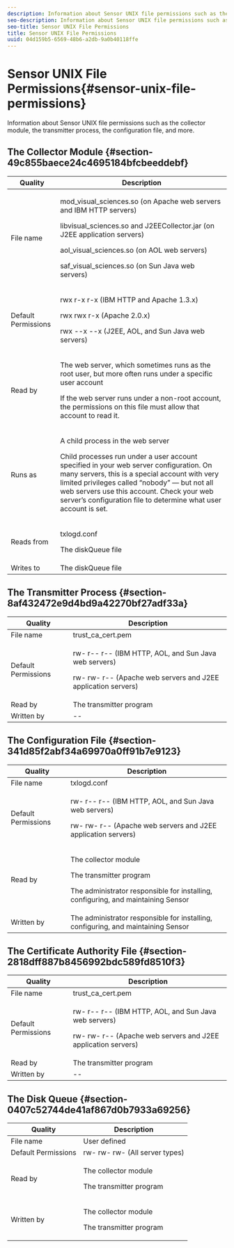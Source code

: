```yaml
---
description: Information about Sensor UNIX file permissions such as the collector module, the transmitter process, the configuration file, and more.
seo-description: Information about Sensor UNIX file permissions such as the collector module, the transmitter process, the configuration file, and more.
seo-title: Sensor UNIX File Permissions
title: Sensor UNIX File Permissions
uuid: 04d159b5-6569-48b6-a2db-9a0b40118ffe
---
```


# Sensor UNIX File Permissions{#sensor-unix-file-permissions}

Information about Sensor UNIX file permissions such as the collector module, the transmitter process, the configuration file, and more.

## The Collector Module {#section-49c855baece24c4695184bfcbeeddebf}

<table id="table_0B972ABD2A5342CA8A6FE80EB666298A"> 
 <thead> 
  <tr> 
   <th colname="col1" class="entry"> Quality </th> 
   <th colname="col2" class="entry"> Description </th> 
  </tr>
 </thead>
 <tbody> 
  <tr> 
   <td colname="col1"> <p>File name </p> </td> 
   <td colname="col2"> <p>mod_visual_sciences.so (on Apache web servers and IBM HTTP servers) </p> <p>libvisual_sciences.so and J2EECollector.jar (on J2EE application servers) </p> <p>aol_visual_sciences.so (on AOL web servers) </p> <p>saf_visual_sciences.so (on Sun Java web servers) </p> </td> 
  </tr> 
  <tr> 
   <td colname="col1"> <p>Default Permissions </p> </td> 
   <td colname="col2"> <p>rwx r-x r-x (IBM HTTP and Apache 1.3.x) </p> <p>rwx rwx r-x (Apache 2.0.x) </p> <p>rwx --x --x (J2EE, AOL, and Sun Java web servers) </p> </td> 
  </tr> 
  <tr> 
   <td colname="col1"> <p>Read by </p> </td> 
   <td colname="col2"> <p>The web server, which sometimes runs as the root user, but more often runs under a specific user account </p> <p>If the web server runs under a non-root account, the permissions on this file must allow that account to read it. </p> </td> 
  </tr> 
  <tr> 
   <td colname="col1"> <p>Runs as </p> </td> 
   <td colname="col2"> <p>A child process in the web server </p> <p>Child processes run under a user account specified in your web server configuration. On many servers, this is a special account with very limited privileges called “nobody” — but not all web servers use this account. Check your web server’s configuration file to determine what user account is set. </p> </td> 
  </tr> 
  <tr> 
   <td colname="col1"> <p>Reads from </p> </td> 
   <td colname="col2"> <p>txlogd.conf </p> <p>The diskQueue file </p> </td> 
  </tr> 
  <tr> 
   <td colname="col1"> Writes to </td> 
   <td colname="col2"> The diskQueue file </td> 
  </tr> 
 </tbody> 
</table>

## The Transmitter Process {#section-8af432472e9d4bd9a42270bf27adf33a}

<table id="table_3028CC9640D54016BD8CA7F9CAA34280"> 
 <thead> 
  <tr> 
   <th colname="col1" class="entry"> Quality </th> 
   <th colname="col2" class="entry"> Description </th> 
  </tr>
 </thead>
 <tbody> 
  <tr> 
   <td colname="col1"> File name </td> 
   <td colname="col2"> trust_ca_cert.pem </td> 
  </tr> 
  <tr> 
   <td colname="col1"> <p>Default Permissions </p> </td> 
   <td colname="col2"> <p>rw- r-- r-- (IBM HTTP, AOL, and Sun Java web servers) </p> <p>rw- rw- r-- (Apache web servers and J2EE application servers) </p> </td> 
  </tr> 
  <tr> 
   <td colname="col1"> Read by </td> 
   <td colname="col2"> The transmitter program </td> 
  </tr> 
  <tr> 
   <td colname="col1"> Written by </td> 
   <td colname="col2"> -- </td> 
  </tr> 
 </tbody> 
</table>

## The Configuration File {#section-341d85f2abf34a69970a0ff91b7e9123}

<table id="table_79AC614F5435443CB3CFB457B8375704"> 
 <thead> 
  <tr> 
   <th colname="col1" class="entry"> Quality </th> 
   <th colname="col2" class="entry"> Description </th> 
  </tr>
 </thead>
 <tbody> 
  <tr> 
   <td colname="col1"> File name </td> 
   <td colname="col2"> txlogd.conf </td> 
  </tr> 
  <tr> 
   <td colname="col1"> <p>Default Permissions </p> </td> 
   <td colname="col2"> <p>rw- r-- r-- (IBM HTTP, AOL, and Sun Java web servers) </p> <p>rw- rw- r-- (Apache web servers and J2EE application servers) </p> </td> 
  </tr> 
  <tr> 
   <td colname="col1"> Read by </td> 
   <td colname="col2"> <p>The collector module </p> <p>The transmitter program </p> <p>The administrator responsible for installing, configuring, and maintaining Sensor </p> </td> 
  </tr> 
  <tr> 
   <td colname="col1"> Written by </td> 
   <td colname="col2"> The administrator responsible for installing, configuring, and maintaining Sensor </td> 
  </tr> 
 </tbody> 
</table>

## The Certificate Authority File {#section-2818dff887b8456992bdc589fd8510f3}

<table id="table_ED8BEEEFA91245C3A6645D27B148A5A7"> 
 <thead> 
  <tr> 
   <th colname="col1" class="entry"> Quality </th> 
   <th colname="col2" class="entry"> Description </th> 
  </tr>
 </thead>
 <tbody> 
  <tr> 
   <td colname="col1"> File name </td> 
   <td colname="col2"> trust_ca_cert.pem </td> 
  </tr> 
  <tr> 
   <td colname="col1"> <p>Default Permissions </p> </td> 
   <td colname="col2"> <p>rw- r-- r-- (IBM HTTP, AOL, and Sun Java web servers) </p> <p>rw- rw- r-- (Apache web servers and J2EE application servers) </p> </td> 
  </tr> 
  <tr> 
   <td colname="col1"> Read by </td> 
   <td colname="col2"> The transmitter program </td> 
  </tr> 
  <tr> 
   <td colname="col1"> Written by </td> 
   <td colname="col2"> -- </td> 
  </tr> 
 </tbody> 
</table>

## The Disk Queue {#section-0407c52744de41af867d0b7933a69256}

<table id="table_35DB32228E7443FF90BE24AB14CBE54B"> 
 <thead> 
  <tr> 
   <th colname="col1" class="entry"> Quality </th> 
   <th colname="col2" class="entry"> Description </th> 
  </tr>
 </thead>
 <tbody> 
  <tr> 
   <td colname="col1"> File name </td> 
   <td colname="col2"> User defined </td> 
  </tr> 
  <tr> 
   <td colname="col1"> Default Permissions </td> 
   <td colname="col2"> rw- rw- rw- (All server types) </td> 
  </tr> 
  <tr> 
   <td colname="col1"> <p>Read by </p> </td> 
   <td colname="col2"> <p>The collector module </p> <p>The transmitter program </p> </td> 
  </tr> 
  <tr> 
   <td colname="col1"> <p>Written by </p> </td> 
   <td colname="col2"> <p>The collector module </p> <p>The transmitter program </p> </td> 
  </tr> 
 </tbody> 
</table>

